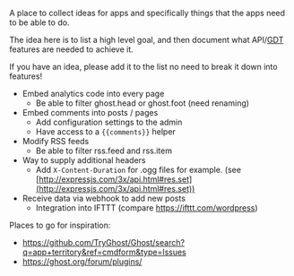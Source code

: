 A place to collect ideas for apps and specifically things that the apps need to be able to do.

The idea here is to list a high level goal, and then document what API/[GDT](https://github.com/TryGhost/Ghost/wiki/Imagining-the-Ghost-Developer-Tools) features are needed to achieve it.

If you have an idea, please add it to the list no need to break it down into features!

* Embed analytics code into every page
   * Be able to filter ghost.head or ghost.foot (need renaming)
* Embed comments into posts / pages
   * Add configuration settings to the admin
   * Have access to a `{{comments}}` helper
* Modify RSS feeds
   * Be able to filter rss.feed and rss.item   
* Way to supply additional headers
   * Add `X-Content-Duration` for .ogg files for example. (see [http://expressjs.com/3x/api.html#res.set](http://expressjs.com/3x/api.html#res.set))
* Receive data via webhook to add new posts
   * Integration into IFTTT (compare https://ifttt.com/wordpress)

Places to go for inspiration:

* https://github.com/TryGhost/Ghost/search?q=app+territory&ref=cmdform&type=Issues
* https://ghost.org/forum/plugins/